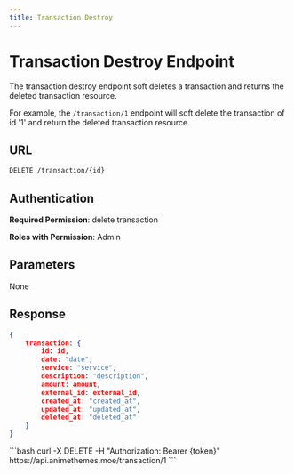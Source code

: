 ```yaml
---
title: Transaction Destroy
---
```


<Block>

# Transaction Destroy Endpoint

The transaction destroy endpoint soft deletes a transaction and returns the deleted transaction resource.

For example, the `/transaction/1` endpoint will soft delete the transaction of id '1' and return the deleted transaction resource.

## URL

```sh
DELETE /transaction/{id}
```

## Authentication

**Required Permission**: delete transaction

**Roles with Permission**: Admin

## Parameters

None

## Response

```json
{
    transaction: {
        id: id,
        date: "date",
        service: "service",
        description: "description",
        amount: amount,
        external_id: external_id,
        created_at: "created_at",
        updated_at: "updated_at",
        deleted_at: "deleted_at"
    }
}
```

<Example>

<CURL>
```bash
curl -X DELETE -H "Authorization: Bearer {token}" https://api.animethemes.moe/transaction/1
```
</CURL>

</Example>

</Block>